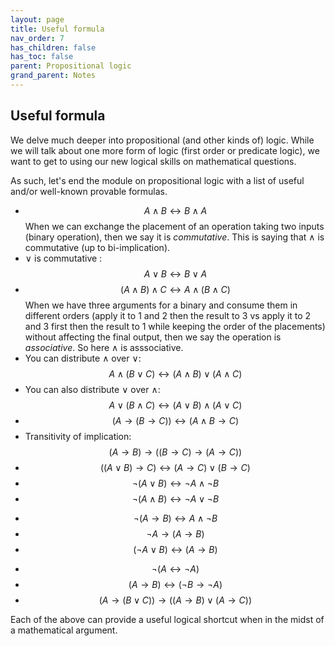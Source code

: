 ```yaml
---
layout: page
title: Useful formula
nav_order: 7
has_children: false
has_toc: false
parent: Propositional logic 
grand_parent: Notes
---
```


## Useful formula  

We delve much deeper into propositional (and other kinds of) logic. While 
we will talk about one more form of logic (first order or predicate 
logic), we want to get to using our new logical skills on mathematical 
questions. 

As such, let's end the module on propositional logic with a list of 
useful and/or well-known provable formulas. 

- $$A \land B \leftrightarrow B \land A$$ When we can exchange the placement of 
an operation taking two inputs (binary operation), then we say it is *commutative*. 
This is saying that $\land$ is commutative (up to bi-implication). 
- $\lor$ is commutative : $$A \lor B \leftrightarrow B \lor A$$ 
- $$(A \land B) \land C \leftrightarrow A \land (B \land C)$$ When we 
have three arguments for a binary and consume them in different orders (apply it 
to 1 and 2 then the result to 3 vs apply it to 2 and 3 first then the result to 1 
while keeping the order of the placements) without affecting the final output, 
then we say the operation is *associative*. So here $\land$ is asssociative. 
- You can distribute $\land$ over $\lor$: 
$$ A \land (B \lor C) \leftrightarrow (A \land B) \lor (A \land C)$$
- You can also distribute $\lor$ over $\land$:
$$ A \lor (B \land C) \leftrightarrow (A \lor B) \land (A \lor C)$$
- $$ (A \to (B \to C)) \leftrightarrow (A \land B \to C)$$
- Transitivity of implication: $$(A \to B) \to ((B \to C) \to (A \to C))$$
- $$((A \lor B) \to C) \leftrightarrow (A \to C) \lor (B \to C)$$ 
- $$\neg (A \lor B) \leftrightarrow \neg A \land \neg B$$
- $$\neg (A \land B) \leftrightarrow \neg A \lor \neg B$$ 
<!-- - $$\neg (A \lor \neg A)$$ -->
- $$\neg (A \to B) \leftrightarrow A \land \neg B$$
- $$\neg A \to (A \to B)$$
- $$(\neg A \lor B) \leftrightarrow (A \to B)$$
<!-- - $$A \lor \bot \leftrightarrow A$$ -->
<!-- - $$A \land \bot \leftrightarrow \bot$$ -->
- $$\neg(A \leftrightarrow \neg A)$$
- $$(A \to B) \leftrightarrow (\neg B \to \neg A)$$
- $$(A \to (B \lor C)) \to ((A \to B) \lor (A \to C))$$
<!-- - $$((A \to B) \to A) \to A$$ -->

Each of the above can provide a useful logical shortcut when in the midst of a 
mathematical argument. 
